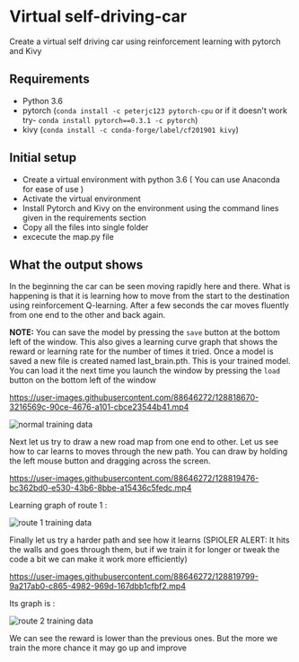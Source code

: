 # Virtual self-driving-car
Create a virtual self driving car using reinforcement learning with pytorch and Kivy

## Requirements 
- Python 3.6 
- pytorch (`conda install -c peterjc123 pytorch-cpu` or if it doesn't work try- `conda install pytorch==0.3.1 -c pytorch`)
- kivy (`conda install -c conda-forge/label/cf201901 kivy`)

## Initial setup
- Create a virtual environment with python 3.6 ( You can use Anaconda for ease of use )
- Activate the virtual environment
- Install Pytorch and Kivy on the environment using the command lines given in the requirements section
- Copy all the files into single folder
- excecute the map.py file 

## What the output shows
In the beginning the car can be seen moving rapidly here and there. What is happening is that it is learning how to move from the start to the destination using reinforcement Q-learning. After a few seconds the car moves fluently from one end to the other and back again.

**NOTE:** You can save the model by pressing the `save` button at the bottom left of the window. This also gives a learning curve graph that shows the reward or learning rate for the number of times it tried.
Once a model is saved a new file is created named last_brain.pth. This is your trained model. You can load it the next time you launch the window by pressing the `load` button on the bottom left of the window

https://user-images.githubusercontent.com/88646272/128818670-3216569c-90ce-4676-a101-cbce23544b41.mp4

![normal training data](https://user-images.githubusercontent.com/88646272/128819378-af71d07d-ffe6-4fb7-a31e-071f17f89d71.PNG)


Next let us try to draw a new road map from one end to other. Let us see how to car learns to moves through the new path. You can draw by holding the left mouse button and dragging across the screen.

https://user-images.githubusercontent.com/88646272/128819476-bc362bd0-e530-43b6-8bbe-a15436c5fedc.mp4

Learning graph of route 1 :

![route 1 training data](https://user-images.githubusercontent.com/88646272/128819582-b53778d9-8432-42d0-8c3d-2285361e3569.PNG)

Finally let us try a harder path and see how it learns (SPIOLER ALERT: It hits the walls and goes through them, but if we train it for longer or tweak the code a bit we can make it work more efficiently)


https://user-images.githubusercontent.com/88646272/128819799-9a217ab0-c865-4982-969d-167dbb1cfbf2.mp4

Its graph is :

![route 2 training data](https://user-images.githubusercontent.com/88646272/128819933-93702be6-bfcb-42e2-a953-12e0f4ae2f70.PNG)

We can see the reward is lower than the previous ones. But the more we train the more chance it may go up and improve
